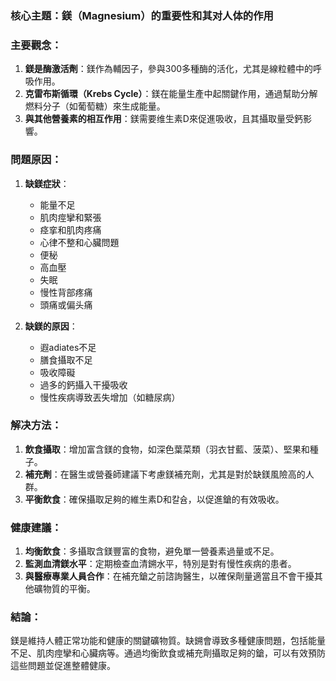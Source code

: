 ### 核心主題：鎂（Magnesium）的重要性和其对人体的作用

### 主要觀念：
1. **鎂是酶激活劑**：鎂作為輔因子，參與300多種酶的活化，尤其是線粒體中的呼吸作用。
2. **克雷布斯循環（Krebs Cycle）**：鎂在能量生產中起關鍵作用，通過幫助分解燃料分子（如葡萄糖）來生成能量。
3. **與其他營養素的相互作用**：鎂需要维生素D來促進吸收，且其攝取量受鈣影響。

### 問題原因：
1. **缺鎂症狀**：
   - 能量不足
   - 肌肉痙攣和緊張
   - 痉挛和肌肉疼痛
   - 心律不整和心臟問題
   - 便秘
   - 高血壓
   - 失眠
   - 慢性背部疼痛
   - 頭痛或偏头痛

2. **缺鎂的原因**：
   - 遐adiates不足
   - 膳食攝取不足
   - 吸收障礙
   - 過多的鈣攝入干擾吸收
   - 慢性疾病導致丟失增加（如糖尿病）

### 解决方法：
1. **飲食攝取**：增加富含鎂的食物，如深色葉菜類（羽衣甘藍、菠菜）、堅果和種子。
2. **補充劑**：在醫生或營養師建議下考慮鎂補充劑，尤其是對於缺鎂風險高的人群。
3. **平衡飲食**：確保攝取足夠的維生素D和칼슘，以促進鎗的有效吸收。

### 健康建議：
1. **均衡飲食**：多攝取含鎂豐富的食物，避免單一營養素過量或不足。
2. **監測血清鎂水平**：定期檢查血清鎙水平，特別是對有慢性疾病的患者。
3. **與醫療專業人員合作**：在補充鎗之前諮詢醫生，以確保劑量適當且不會干擾其他礦物質的平衡。

### 結論：
鎂是維持人體正常功能和健康的關鍵礦物質。缺鎙會導致多種健康問題，包括能量不足、肌肉痙攣和心臟病等。通過均衡飲食或補充劑攝取足夠的鎗，可以有效預防這些問題並促進整體健康。
